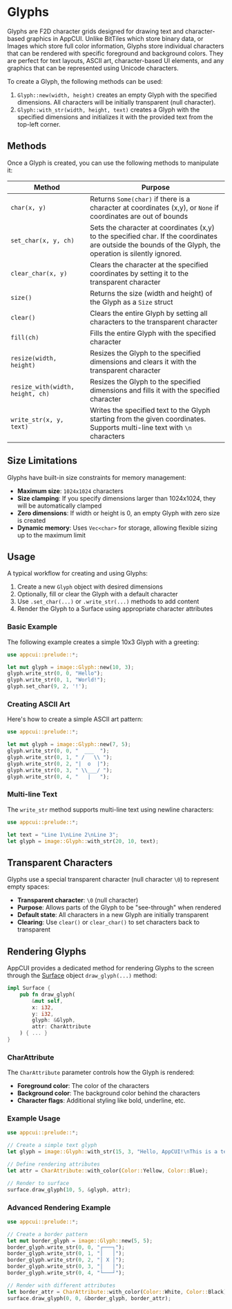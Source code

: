 # Glyphs

Glyphs are F2D character grids designed for drawing text and character-based graphics in AppCUI. Unlike BitTiles which store binary data, or Images which store full color information, Glyphs store individual characters that can be rendered with specific foreground and background colors. They are perfect for text layouts, ASCII art, character-based UI elements, and any graphics that can be represented using Unicode characters.

To create a Glyph, the following methods can be used:

1. `Glyph::new(width, height)` creates an empty Glyph with the specified dimensions. All characters will be initially transparent (null character).
2. `Glyph::with_str(width, height, text)` creates a Glyph with the specified dimensions and initializes it with the provided text from the top-left corner.

## Methods

Once a Glyph is created, you can use the following methods to manipulate it:

| Method                           | Purpose                                                                                                                                                   |
| -------------------------------- | --------------------------------------------------------------------------------------------------------------------------------------------------------- |
| `char(x, y)`                     | Returns `Some(char)` if there is a character at coordinates (x,y), or `None` if coordinates are out of bounds                                             |
| `set_char(x, y, ch)`             | Sets the character at coordinates (x,y) to the specified char. If the coordinates are outside the bounds of the Glyph, the operation is silently ignored. |
| `clear_char(x, y)`               | Clears the character at the specified coordinates by setting it to the transparent character                                                              |
| `size()`                         | Returns the size (width and height) of the Glyph as a `Size` struct                                                                                       |
| `clear()`                        | Clears the entire Glyph by setting all characters to the transparent character                                                                            |
| `fill(ch)`                       | Fills the entire Glyph with the specified character                                                                                                       |
| `resize(width, height)`          | Resizes the Glyph to the specified dimensions and clears it with the transparent character                                                                |
| `resize_with(width, height, ch)` | Resizes the Glyph to the specified dimensions and fills it with the specified character                                                                   |
| `write_str(x, y, text)`          | Writes the specified text to the Glyph starting from the given coordinates. Supports multi-line text with `\n` characters                                 |

## Size Limitations

Glyphs have built-in size constraints for memory management:

- **Maximum size**: `1024x1024` characters
- **Size clamping**: If you specify dimensions larger than 1024x1024, they will be automatically clamped
- **Zero dimensions**: If width or height is 0, an empty Glyph with zero size is created
- **Dynamic memory**: Uses `Vec<char>` for storage, allowing flexible sizing up to the maximum limit

## Usage

A typical workflow for creating and using Glyphs:

1. Create a new `Glyph` object with desired dimensions
2. Optionally, fill or clear the Glyph with a default character
3. Use `.set_char(...)` or `.write_str(...)` methods to add content
4. Render the Glyph to a Surface using appropriate character attributes

### Basic Example

The following example creates a simple 10x3 Glyph with a greeting:

```rs
use appcui::prelude::*;

let mut glyph = image::Glyph::new(10, 3);
glyph.write_str(0, 0, "Hello");
glyph.write_str(0, 1, "World!");
glyph.set_char(9, 2, '!');
```

### Creating ASCII Art

Here's how to create a simple ASCII art pattern:

```rs
use appcui::prelude::*;

let mut glyph = image::Glyph::new(7, 5);
glyph.write_str(0, 0, "  ___  ");
glyph.write_str(0, 1, " /   \\ ");
glyph.write_str(0, 2, "|  o  |");
glyph.write_str(0, 3, " \\___/ ");
glyph.write_str(0, 4, "   |   ");
```

### Multi-line Text

The `write_str` method supports multi-line text using newline characters:

```rs
use appcui::prelude::*;

let text = "Line 1\nLine 2\nLine 3";
let glyph = image::Glyph::with_str(20, 10, text);
```

## Transparent Characters

Glyphs use a special transparent character (null character `\0`) to represent empty spaces:

- **Transparent character**: `\0` (null character)
- **Purpose**: Allows parts of the Glyph to be "see-through" when rendered
- **Default state**: All characters in a new Glyph are initially transparent
- **Clearing**: Use `clear()` or `clear_char()` to set characters back to transparent

## Rendering Glyphs

AppCUI provides a dedicated method for rendering Glyphs to the screen through the [Surface](../surface.md) object `draw_glyph(...)` method:

```rs
impl Surface {
    pub fn draw_glyph(
        &mut self, 
        x: i32, 
        y: i32, 
        glyph: &Glyph,
        attr: CharAttribute
    ) { ... }
}
```

### CharAttribute

The `CharAttribute` parameter controls how the Glyph is rendered:

- **Foreground color**: The color of the characters
- **Background color**: The background color behind the characters  
- **Character flags**: Additional styling like bold, underline, etc.

### Example Usage

```rs
use appcui::prelude::*;

// Create a simple text glyph
let glyph = image::Glyph::with_str(15, 3, "Hello, AppCUI!\nThis is a test\nof multi-line!");

// Define rendering attributes
let attr = CharAttribute::with_color(Color::Yellow, Color::Blue);

// Render to surface
surface.draw_glyph(10, 5, &glyph, attr);
```

### Advanced Rendering Example

```rs
use appcui::prelude::*;

// Create a border pattern
let mut border_glyph = image::Glyph::new(5, 5);
border_glyph.write_str(0, 0, "┌───┐");
border_glyph.write_str(0, 1, "│   │");
border_glyph.write_str(0, 2, "│ X │");
border_glyph.write_str(0, 3, "│   │");
border_glyph.write_str(0, 4, "└───┘");

// Render with different attributes
let border_attr = CharAttribute::with_color(Color::White, Color::Black);
surface.draw_glyph(0, 0, &border_glyph, border_attr);
```

